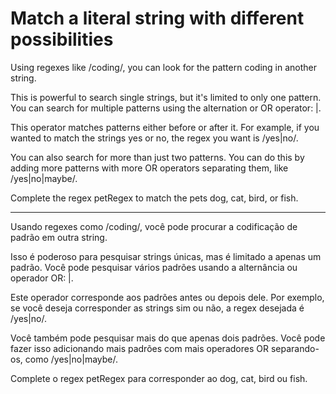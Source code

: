 # Match a literal string with different possibilities

Using regexes like /coding/, you can look for the pattern coding in another string.

This is powerful to search single strings, but it's limited to only one pattern. You can search for multiple patterns using the alternation or OR operator: |.

This operator matches patterns either before or after it. For example, if you wanted to match the strings yes or no, the regex you want is /yes|no/.

You can also search for more than just two patterns. You can do this by adding more patterns with more OR operators separating them, like /yes|no|maybe/.

Complete the regex petRegex to match the pets dog, cat, bird, or fish.

---

Usando regexes como /coding/, você pode procurar a codificação de padrão em outra string.

Isso é poderoso para pesquisar strings únicas, mas é limitado a apenas um padrão. Você pode pesquisar vários padrões usando a alternância ou operador OR: |.

Este operador corresponde aos padrões antes ou depois dele. Por exemplo, se você deseja corresponder as strings sim ou não, a regex desejada é /yes|no/.

Você também pode pesquisar mais do que apenas dois padrões. Você pode fazer isso adicionando mais padrões com mais operadores OR separando-os, como /yes|no|maybe/.

Complete o regex petRegex para corresponder ao dog, cat, bird ou fish.